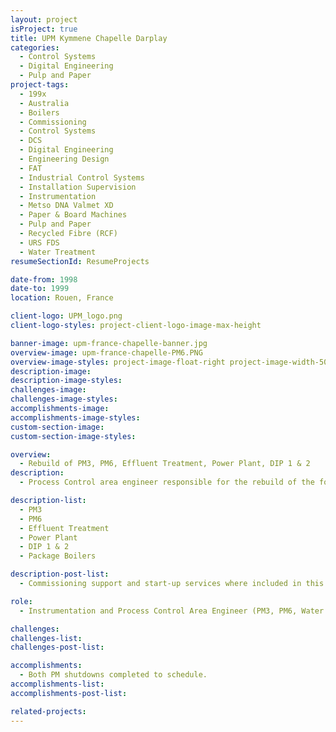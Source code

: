 ```yaml
---
layout: project
isProject: true
title: UPM Kymmene Chapelle Darplay
categories:
  - Control Systems
  - Digital Engineering    
  - Pulp and Paper
project-tags:
  - 199x
  - Australia
  - Boilers
  - Commissioning
  - Control Systems
  - DCS
  - Digital Engineering
  - Engineering Design
  - FAT
  - Industrial Control Systems
  - Installation Supervision
  - Instrumentation
  - Metso DNA Valmet XD
  - Paper & Board Machines
  - Pulp and Paper
  - Recycled Fibre (RCF)
  - URS FDS
  - Water Treatment
resumeSectionId: ResumeProjects

date-from: 1998
date-to: 1999
location: Rouen, France

client-logo: UPM_logo.png
client-logo-styles: project-client-logo-image-max-height

banner-image: upm-france-chapelle-banner.jpg
overview-image: upm-france-chapelle-PM6.PNG
overview-image-styles: project-image-float-right project-image-width-50
description-image:
description-image-styles:
challenges-image:
challenges-image-styles:
accomplishments-image:
accomplishments-image-styles:
custom-section-image:
custom-section-image-styles:

overview:
  - Rebuild of PM3, PM6, Effluent Treatment, Power Plant, DIP 1 & 2
description:
  - Process Control area engineer responsible for the rebuild of the following mill departments;

description-list:
  - PM3
  - PM6
  - Effluent Treatment
  - Power Plant
  - DIP 1 & 2
  - Package Boilers

description-post-list:
  - Commissioning support and start-up services where included in this project requiring seven weeks on site including a 14 day shut down for PM6 and 10 day shut down for PM3.

role:
  - Instrumentation and Process Control Area Engineer (PM3, PM6, Water Treatment, Power Plant)

challenges:
challenges-list:    
challenges-post-list:    

accomplishments:
  - Both PM shutdowns completed to schedule.
accomplishments-list:    
accomplishments-post-list:    

related-projects:
---
```

